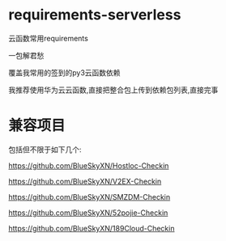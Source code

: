 # requirements-serverless

云函数常用requirements

一包解君愁

覆盖我常用的签到的py3云函数依赖

我推荐使用华为云云函数,直接把整合包上传到依赖包列表,直接完事

# 兼容项目
包括但不限于如下几个:

https://github.com/BlueSkyXN/Hostloc-Checkin

https://github.com/BlueSkyXN/V2EX-Checkin

https://github.com/BlueSkyXN/SMZDM-Checkin

https://github.com/BlueSkyXN/52pojie-Checkin

https://github.com/BlueSkyXN/189Cloud-Checkin
